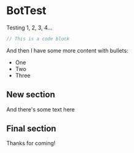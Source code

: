 # BotTest

Testing 1, 2, 3, 4...

```java
// This is a code block
```

And then I have some more content with bullets:

  * One
  * Two
  * Three

## New section

And there's some text here

## Final section

Thanks for coming!
